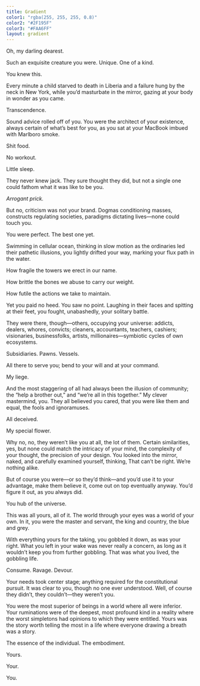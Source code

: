 ```yaml
---
title: Gradient
color1: "rgba(255, 255, 255, 0.8)"
color2: "#2F195F"
color3: "#FAA6FF"
layout: gradient
---
```

 
Oh, my darling dearest.
 
Such an exquisite creature you were. Unique. One of a kind.
 
You knew this.
 
Every minute a child starved to death in Liberia and a failure hung by the neck in New York, while you’d masturbate in the mirror, gazing at your body in wonder as you came.
 
Transcendence.
 
Sound advice rolled off of you. You were the architect of your existence, always certain of what’s best for you, as you sat at your MacBook imbued with Marlboro smoke.
 
Shit food.
 
No workout.
 
Little sleep.
 
They never knew jack. They sure thought they did, but not a single one could fathom what it was like to be you.
 
_Arrogant prick._
 
But no, criticism was not your brand. Dogmas conditioning masses, constructs regulating societies, paradigms dictating lives—none could touch you.
 
You were perfect. The best one yet.
 
Swimming in cellular ocean, thinking in slow motion as the ordinaries led their pathetic illusions, you lightly drifted your way, marking your flux path in the water.
 
How fragile the towers we erect in our name.
 
How brittle the bones we abuse to carry our weight.
 
How futile the actions we take to maintain.
 
Yet you paid no heed. You saw no point. Laughing in their faces and spitting at their feet, you fought, unabashedly, your solitary battle.
 
They were there, though—others, occupying your universe: addicts, dealers, whores, convicts; cleaners, accountants, teachers, cashiers; visionaries, businessfolks, artists, millionaires—symbiotic cycles of own ecosystems.
 
Subsidiaries. Pawns. Vessels.
 
All there to serve you; bend to your will and at your command.
 
My liege.
 
And the most staggering of all had always been the illusion of community; the “help a brother out,” and “we’re all in this together.” My clever mastermind, you. They all believed you cared, that you were like them and equal, the fools and ignoramuses.
 
All deceived.
 
My special flower.
 
Why no, no, they weren’t like you at all, the lot of them. Certain similarities, yes, but none could match the intricacy of your mind, the complexity of your thought, the precision of your design. You looked into the mirror, naked, and carefully examined yourself, thinking, That can’t be right. We’re nothing alike.
 
But of course you were—or so they’d think—and you’d use it to your advantage, make them believe it, come out on top eventually anyway. You’d figure it out, as you always did.
 
You hub of the universe.
 
This was all yours, all of it. The world through your eyes was a world of your own. In it, you were the master and servant, the king and country, the blue and grey.
 
With everything yours for the taking, you gobbled it down, as was your right. What you left in your wake was never really a concern, as long as it wouldn’t keep you from further gobbling. That was what you lived, the gobbling life.
 
Consume. Ravage. Devour.
 
Your needs took center stage; anything required for the constitutional pursuit. It was clear to you, though no one ever understood. Well, of course they didn’t, they couldn’t—they weren’t you.
 
You were the most superior of beings in a world where all were inferior. Your ruminations were of the deepest, most profound kind in a reality where the worst simpletons had opinions to which they were entitled. Yours was the story worth telling the most in a life where everyone drawing a breath was a story.
 
The essence of the individual. The embodiment.
 
Yours.
 
Your.
 
You.